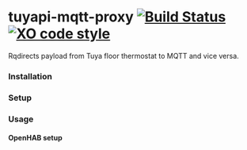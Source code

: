 tuyapi-mqtt-proxy [![Build Status](https://travis-ci.org/tonic48/tuyapi-mqtt-proxy.svg?branch=master)](https://travis-ci.org//tonic48/tuyapi-mqtt-proxy) [![XO code style](https://img.shields.io/badge/code_style-XO-5ed9c7.svg)](https://github.com/xojs/xo)
===========================

Rqdirects payload from Tuya floor thermostat to MQTT and vice versa.

### Installation

### Setup

### Usage

#### OpenHAB setup



